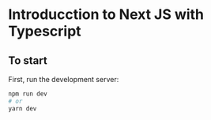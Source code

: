 # Introducction to Next JS with Typescript

## To start

First, run the development server:

```bash
npm run dev
# or
yarn dev
```



